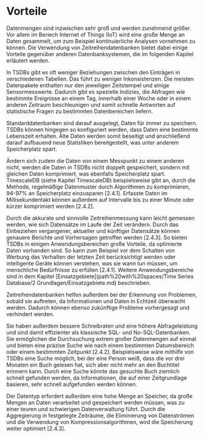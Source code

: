 # Vorteile

Datenmengen sind inzwischen sehr groß und werden zunehmend größer. Vor allem im Beriech Internet of Things (IoT) wird eine große Menge an Daten gesammelt, um zum Beispiel kontinuierliche Analysen vornehmen zu können. Die Verwendung von Zeitreihendatenbanken bietet dabei einige Vorteile gegenüber anderen Datenbanksystemen, die im folgenden Kapitel erläutert werden.
 
In TSDBs gibt es oft weniger Beziehungen zwischen den Einträgen in verschiedenen Tabellen. Das führt zu weniger Inkonsistenzen. Die meisten Datenpakete enthalten nur den jeweiligen Zeitstempel und einige Sensormesswerte. Dadurch gibt es spezielle Indizies, die Abfragen wie bestimmte Ereignisse an einem Tag, innerhalb einer Woche oder in einem anderen Zeitraum beschleunigen und somit schnelle Antworten auf statistische Fragen zu bestimmten Datenbereichen liefern.
 
Standarddatenbanken sind darauf ausgelegt, Daten für immer zu speichern. TSDBs können hingegen so konfiguriert werden, dass Daten eine bestimmte Lebenszeit erhalten. Alte Daten werden somit beseitigt und anschließend darauf aufbauend neue Statistiken bereitgestellt, was unter anderem Speicherplatz spart.
 
Ändern sich zudem die Daten von einem Messpunkt zu einem anderen nicht, werden die Daten in TSDBs nicht doppelt gespeichert, sondern mit gleichen Daten komprimiert, was ebenfalls Speicherplatz spart. TimescaleDB (siehe Kapitel TimescaleDB) beispielsweise gibt an, durch die Methode, regelmäßige Datenmuster durch Algorithmen zu komprimieren, 94-97% an Speicherplatz einzusparen [2.4.1]. Erfasste Daten im Millisekundentakt können außerdem auf Intervalle bis zu einer Minute oder kürzer komprimiert werden [2.4.2].
 
Durch die akkurate und sinnvolle Zeitreihenmessung kann leicht gemessen werden, wie sich Datensätze im Laufe der Zeit verändern. Durch das Einbeziehen vergangener, aktueller und künftiger Datensätze können genauere Berichte und Vorhersagen getroffen werden [2.4.3].
So bieten TSDBs in einigen Anwendungsbereichen große Vorteile, da optimierte Daten vorhanden sind. So kann zum Beispiel vor dem Schalten von Werbung das Verhalten der letzten Zeit berücksichtigt werden oder intelligente Geräte können verstehen, was sie wann tun müssen, um menschliche Bedürfnisse zu erfüllen [2.4.1]. Weitere Anwendungsbereiche sind in dem Kapitel [Einsatzgebiete](path%20with%20spaces/Time Series Database/2 Grundlagen/Einsatzgebiete.md) beschrieben.

Zeitreihendatenbanken helfen außerdem bei der Erkennung von Problemen, sobald sie auftreten, da Informationen und Daten in Echtzeit überwacht werden. Dadurch können ebenso zukünftige Probleme vorhergesagt und verhindert werden.
 
Sie haben außerdem bessere Schreibraten und eine höhere Abfrageleistung und sind damit effizienter als klassische SQL- und No-SQL-Datenbanken. Sie ermöglichen die Durchsuchung extrem großer Datenmengen auf einmal und bieten eine präzise Suche wie nach einem bestimmten Datumsbereich oder einem bestimmten Zeitpunkt [2.4.2]. Beispielsweise wäre mithilfe von TSDBs eine Suche möglich, bei der eine Person weiß, dass die vor drei Monaten ein Buch gelesen hat, sich aber nicht mehr an den Buchtitel erinnern kann. Durch eine Suche könnte das gesuchte Buch ziemlich schnell gefunden werden, da Informationen, die auf einer Zeitgrundlage basieren, sehr schnell aufgefunden werden können.
 
Der Datentyp erfordert außerdem eine hohe Menge an Speicher, da große Mengen an Daten verarbeitet und gespeichert werden müssen, was zu einer teuren und schwierigen Datenverwaltung führt. Durch die Aggregierung in festgelegte Zeiträume, die Eliminierung von Datenströmen und die Verwendung von Kompressionsalgorithmen, wird die Speicherung weiter optimiert [2.4.3].

